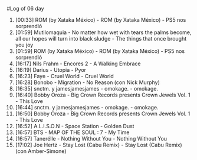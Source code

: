 #Log of 06 day

1. [00:33] ROM (by Xataka México) - ROM (by Xataka México) - PS5 nos sorprendió
1. [01:59] Mutilomaquia - No matter how wet with tears the palms become, all our hopes will turn into black sludge - The things that once brought you joy
1. [01:59] ROM (by Xataka México) - ROM (by Xataka México) - PS5 nos sorprendió
1. [16:17] Nils Frahm - Encores 2 - A Walking Embrace
1. [16:19] Darius - Utopia - Pyor
1. [16:23] Faye - Cruel World - Cruel World
1. [16:28] Bonobo - Migration - No Reason (con Nick Murphy)
1. [16:35] snctm. y jamesjamesjames - omokage. - omokage.
1. [16:40] Bobby Oroza - Big Crown Records presents Crown Jewels Vol. 1 - This Love
1. [16:44] snctm. y jamesjamesjames - omokage. - omokage.
1. [16:50] Bobby Oroza - Big Crown Records presents Crown Jewels Vol. 1 - This Love
1. [16:52] A.L.I.S.O.N - Space Station - Golden Dust
1. [16:57] BTS - MAP OF THE SOUL : 7 - My Time
1. [16:57] Tanerélle - Nothing Without You - Nothing Without You
1. [17:02] Joe Hertz - Stay Lost (Cabu Remix) - Stay Lost (Cabu Remix) (con Amber-Simone)
